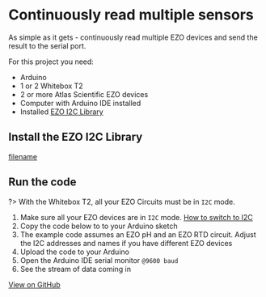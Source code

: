 # <i class="fas fa-code"></i> Continuously read multiple sensors

As simple as it gets - continuously read multiple EZO devices and send the result to the serial port.

For this project you need:
* Arduino
* 1 or 2 Whitebox T2
* 2 or more Atlas Scientific EZO devices
* Computer with Arduino IDE installed
* Installed [<i class="fas fa-file-download"></i> EZO I2C Library](https://github.com/Atlas-Scientific/Ezo_I2c_lib/archive/master.zip)

## Install the EZO I2C Library
[filename](../common/install-ezo-i2c-lib.md ':include')

## Run the code
?> With the Whitebox T2, all your EZO Circuits must be in `I2C` mode.

1. Make sure all your EZO devices are in `I2C` mode. [How to switch to I2C](protocols.md)
1. Copy the code below to to your Arduino sketch
1. The example code assumes an EZO pH and an EZO RTD circuit. Adjust the I2C addresses and names if you have different EZO devices
1. Upload the code to your Arduino
1. Open the Arduino IDE serial monitor `@9600 baud`
1. See the stream of data coming in

[](https://raw.githubusercontent.com/whitebox-labs/whitebox-arduino-example-code/main/continuous/continuous.ino ':include :type=code arduino')

[<i class="fab fa-github"></i> View on GitHub](https://github.com/whitebox-labs/whitebox-arduino-example-code/blob/main/continuous/continuous.ino)
